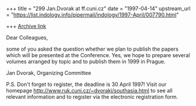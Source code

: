 +++
title = "299 Jan.Dvorak at ff.cuni.cz"
date = "1997-04-14"
upstream_url = "https://list.indology.info/pipermail/indology/1997-April/007790.html"

+++
[Archive link](https://list.indology.info/pipermail/indology/1997-April/007790.html)

Dear Colleagues,

some of you asked the question whether we plan to publish the papers which
will be presented at the Conference. Yes, we hope to prepare several volumes
arranged by topic and to publish them in 1999 in Prague.

Jan Dvorak, Organizing Committee <southasia at cuni.cz>

P.S. Don't forget to register, the deadline is 30 April 1997! Visit our
homepage http://www.ruk.cuni.cz/~dvorakj/southasia.html to see all relevant
information and to register via the electronic registration form.




